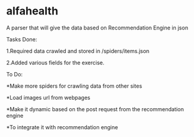 # alfahealth
A parser that will give the data based on Recommendation Engine in json

Tasks Done: 

1.Required data crawled and stored in /spiders/items.json

2.Added various fields for the exercise.

To Do: 

*Make more spiders for crawling data from other sites

*Load images url from webpages

*Make it dynamic based on the post request from the recommendation engine

*To integrate it with recommendation engine
